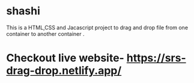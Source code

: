 # shashi
This is  a HTML,CSS and Jacascript project to drag and drop file from one container to another container .
# Checkout live website- https://srs-drag-drop.netlify.app/

